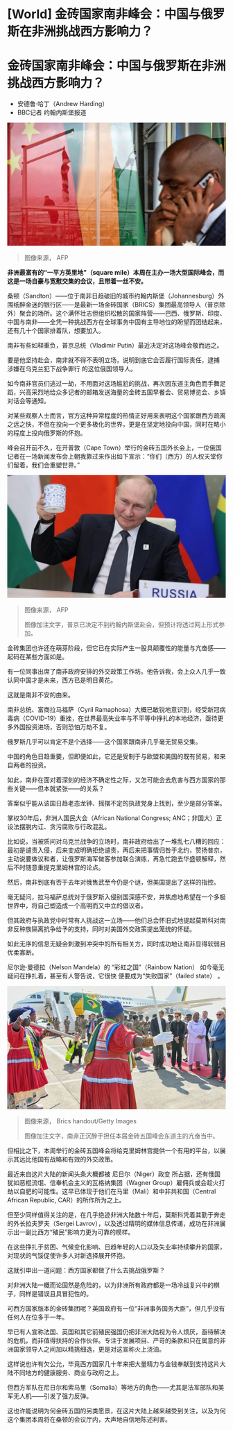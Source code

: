 # [World] 金砖国家南非峰会：中国与俄罗斯在非洲挑战西方影响力？

#  金砖国家南非峰会：中国与俄罗斯在非洲挑战西方影响力？

  * 安德鲁·哈丁（Andrew Harding） 
  * BBC记者 约翰内斯堡报道 


![南非开普敦金砖五国外长会议会场外一位男子站在五国国旗前讲电话（2/6/2023）](_130868828_9d0d450f-701d-4460-969b-4c2cb3bac09d.jpg)

> 图像来源，  AFP

**非洲最富有的“一平方英里地”（square mile）本周在主办一场大型国际峰会，而这是一场自豪与宽慰交集的会议，且带着一丝不安。**

桑顿（Sandton）——位于南非日趋破旧的城市约翰内斯堡（Johannesburg）外围纸醉金迷的银行区——是最新一场金砖国家（BRICS）集团最高领导人（普京除外）聚会的场所。这个满怀壮志但组织松散的国家阵营——巴西、俄罗斯、印度、中国与南非——全凭一种挑战西方在全球事务中固有主导地位的盼望而团结起来，还有几十个国家排着队，想要加入。

南非有些如释重负，普京总统（Vladimir Putin）最近决定对这场峰会敬而远之。

要是他坚持赴会，南非就不得不表明立场，说明到底它会否履行国际责任，逮捕 涉嫌在乌克兰犯下战争罪行  的这位俄国领导人。

如今南非官员们逃过一劫，不用面对这场尴尬的挑战，再次因东道主角色而手舞足蹈，兴高采烈地给众多记者的邮箱发送海量的金砖五国早餐会、贸易博览会、乡镇对话会等通知。

对某些观察人士而言，官方这种异常程度的热情正好用来表明这个国家跟西方疏离之远之快，不但在投向一个更多极化的世界，更是在坚定地投向中国，同时在略小的程度上投向俄罗斯的怀抱。

峰会召开前不久，在开普敦（Cape Town）举行的金砖五国外长会上，一位俄国记者在一场新闻发布会上朝我靠过来作出如下宣示：“你们（西方）的人权天堂你们留着，我们会重塑世界。”

![俄罗斯总统普京在莫斯科出席金砖五国领导人虚拟峰会时举起茶杯致意（23/6/2022）](_130868829_gettyimages-1241477181.jpg)

> 图像来源，  AFP
>
> 图像加注文字，普京已决定不到约翰内斯堡赴会，但预计将透过网上形式参加。

金砖集团也许还在萌芽阶段，但它已在实际产生一股具颠覆性的能量与亢奋感——起码在某些方面如是。

有一位同事出席了南非政府安排的外交政策工作坊。他告诉我，会上众人几乎一致认同中国才是未来，西方已是明日黄花。

这就是南非不安的由来。

南非总统、富商拉马福萨（Cyril Ramaphosa）大概已敏锐地意识到，经受新冠病毒病（COVID-19）重挫，在世界最高失业率与不平等中挣扎的本地经济，亟待更多外国投资进场，否则恐怕万劫不复。

俄罗斯几乎可以肯定不是个选择——这个国家跟南非几乎毫无贸易交集。

中国的角色日趋重要，但即便如此，它还是受制于与欧盟和美国的既有贸易，和来自两者的投资。

如此，南非在面对着深刻的经济不确定性之际，又怎可能会去危害与西方国家的那些关键——但本就紧张——的关系？

答案似乎能从该国日趋老态龙钟、摇摆不定的执政党身上找到，至少是部分答案。


掌权30年后，非洲人国民大会（African National Congress; ANC；非国大）正设法摆脱内讧、贪污腐败与行政混乱。

比如说，当被质问对乌克兰战争的立场时，南非政府给出了一堆乱七八糟的回应：最初是谴责入侵，后来变成明确拒绝谴责，再后来把事情归咎于北约，赞扬普京，主动说要做议和者，让俄罗斯海军做客参加联合演练，再急忙跑去华盛顿解释，然后不时随意重提克里姆林宫的论点。

然后，南非到底有否于去年对俄售武至今仍是个谜，但美国提出了这样的指控。

毫无疑问，拉马福萨总统对于俄罗斯入侵别国深感不安，并焦虑地希望在一个多极世界中，将自己塑造成一个高明而又中立的倡议者。

但其政府与执政党中时常有人挑战这一立场——他们总会怀旧式地提起莫斯科对南非反种族隔离抗争给予的支持，同时对美国外交政策提出笼统的怀疑。

如此无序的信息无疑会刺激到冲突中的所有相关方，同时成功地让南非显得软弱且优柔寡断。

尼尔逊·曼德拉（Nelson Mandela）的 “彩虹之国”（Rainbow Nation）  如今毫无疑问在挣扎着，甚至有人警告说，它很快 便要成为“失败国家”（failed state）  。

![南非约翰内斯堡机场巴西总统劳拉（右）下飞机后接受官方欢迎（21/8/2023）](_130868830_40d25d97-06e9-480c-a0a3-fdc6a6d6e6f8.jpg)

> 图像来源，  Brics handout/Getty Images
>
> 图像加注文字，南非正沉醉于担任本届金砖五国峰会东道主的亢奋当中。

但相比之下，本周举行的金砖五国峰会将给克里姆林宫提供一个有用的平台，以展示其远比他国有战略和有效的外交政策。

最近来自这片大陆的新闻头条大概都被 尼日尔（Niger）政变  所占据，还有俄国犹如恶棍流氓、信奉机会主义的瓦格纳集团（Wagner Group）雇佣兵或会趁火打劫以自肥的可能性。这早已体现于他们在马里（Mali）和中非共和国（Central African Republic, CAR）的所作所为之上。

但至少同样值得关注的是，在几乎绝迹非洲大陆数十年后，莫斯科凭着其勤于奔走的外长拉夫罗夫（Sergei Lavrov），以及透过精明的媒体信息传递，成功在非洲展示出一副比西方“殖民”影响力更为可靠的模样。

在这些挣扎于贫困、气候变化影响、日趋年轻的人口以及失业率持续攀升的国家，对现状的气馁促使许多人对新选择展开怀抱。

这就引申出一道问题：西方国家都做了什么去挑战俄罗斯？

对非洲大陆一概而论固然是危险的，以为非洲所有政府都是一场冷战复兴中的棋子，同样是错误且具冒犯性的。

可西方国家版本的金砖集团呢？英国政府有一位“非洲事务国务大臣”，但几乎没有任何人在位多于一年。

早已有人宣称法国、英国和其它前殖民强国仍把非洲大陆视为令人烦厌，亟待解决的危机，而非值得扶持的合作伙伴。专注于发展项目、严苛的条款和只在属意的非洲国家领导人之间加以精挑细选，更是对这宣称火上浇油。

这样说也许有欠公允，毕竟西方国家几十年来把大量精力与金钱奉献到支持这片大陆不同地方的健康服务、商业与政府之上。

但西方军队在尼日尔和索马里（Somalia）等地方的角色——尤其是法军部队和美军无人机——引发了强力反弹。

这也许能说明为何金砖五国的另类愿景，在这片大陆上越来越受到关注，以及为何这个集团本周将在桑顿的会议厅内，大声地自信地陈述利害。


